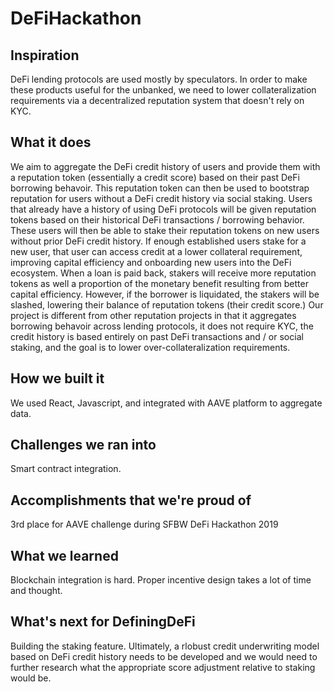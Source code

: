 # DeFiHackathon
## Inspiration
DeFi lending protocols are used mostly by speculators. In order to make these products useful for the unbanked, we need to lower collateralization requirements via a decentralized reputation system that doesn't rely on KYC.

## What it does
We aim to aggregate the DeFi credit history of users and provide them with a reputation token (essentially a credit score) based on their past DeFi borrowing behavoir. This reputation token can then be used to bootstrap reputation for users without a DeFi credit history via social staking. Users that already have a history of using DeFi protocols will be given reputation tokens based on their historical DeFi transactions / borrowing behavior. These users will then be able to stake their reputation tokens on new users without prior DeFi credit history. If enough established users stake for a new user, that user can access credit at a lower collateral requirement, improving capital efficiency and onboarding new users into the DeFi ecosystem. When a loan is paid back, stakers will receive more reputation tokens as well a proportion of the monetary benefit resulting from better capital efficiency. However, if the borrower is liquidated, the stakers will be slashed, lowering their balance of reputation tokens (their credit score.) Our project is different from other reputation projects in that it aggregates borrowing behavoir across lending protocols, it does not require KYC, the credit history is based entirely on past DeFi transactions and / or social staking, and the goal is to lower over-collateralization requirements.

## How we built it
We used React, Javascript, and integrated with AAVE platform to aggregate data.

## Challenges we ran into
Smart contract integration.

## Accomplishments that we're proud of
3rd place for AAVE challenge during SFBW DeFi Hackathon 2019

## What we learned
Blockchain integration is hard. Proper incentive design takes a lot of time and thought.

## What's next for DefiningDeFi
Building the staking feature. Ultimately, a rlobust credit underwriting model based on DeFi credit history needs to be developed and we would need to further research what the appropriate score adjustment relative to staking would be.
